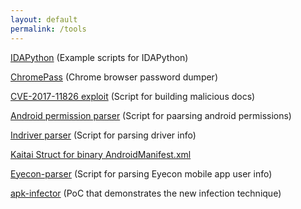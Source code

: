 ```yaml
---
layout: default
permalink: /tools
---
```


[IDAPython](https://github.com/thatskriptkid/IDAPython) (Example scripts for IDAPython)


[ChromePass](https://github.com/thatskriptkid/ChromePass) (Chrome browser password dumper)

[CVE-2017-11826 exploit](https://github.com/thatskriptkid/CVE-2017-11826) (Script for building malicious docs)

[Android permission parser](https://github.com/thatskriptkid/Android-permissions-chart/blob/master/README.md) (Script for paarsing android permissions)

[Indriver parser](https://github.com/thatskriptkid/IndriverParser/tree/master) (Script for parsing driver info)

[Kaitai Struct for binary AndroidManifest.xml](https://github.com/thatskriptkid/Kaitai-Struct-Android-Manifest-binary-XML)

[Eyecon-parser](https://github.com/thatskriptkid/Eyecon-parsing-script/tree/master) (Script for parsing Eyecon mobile app user info)

[apk-infector](https://github.com/thatskriptkid/apk-infector-Archinome-PoC) (PoC that demonstrates the new infection technique)


